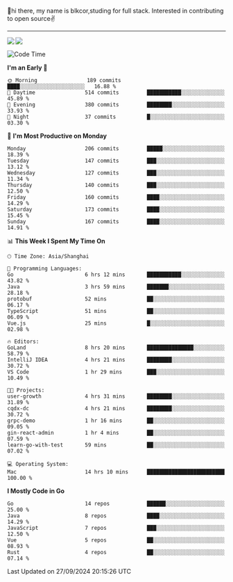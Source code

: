 👋hi there, my name is blkcor,studing for full stack.
Interested in contributing to open source✌️

<hr/>

![](https://github-readme-stats.vercel.app/api?username=blkcor)
<a href="https://github.com/blkcor/github-readme-stats">
    <img align="left" src="https://github-readme-stats.vercel.app/api/top-langs/?username=blkcor&hide=jupyter%20notebook,shaderlab,tex,c%23&langs_count=9" />
</a>


<!--START_SECTION:waka-->
![Code Time](http://img.shields.io/badge/Code%20Time-1%2C355%20hrs%2011%20mins-blue)

**I'm an Early 🐤** 

```text
🌞 Morning                189 commits         ████░░░░░░░░░░░░░░░░░░░░░   16.88 % 
🌆 Daytime                514 commits         ███████████░░░░░░░░░░░░░░   45.89 % 
🌃 Evening                380 commits         ████████░░░░░░░░░░░░░░░░░   33.93 % 
🌙 Night                  37 commits          █░░░░░░░░░░░░░░░░░░░░░░░░   03.30 % 
```
📅 **I'm Most Productive on Monday** 

```text
Monday                   206 commits         █████░░░░░░░░░░░░░░░░░░░░   18.39 % 
Tuesday                  147 commits         ███░░░░░░░░░░░░░░░░░░░░░░   13.12 % 
Wednesday                127 commits         ███░░░░░░░░░░░░░░░░░░░░░░   11.34 % 
Thursday                 140 commits         ███░░░░░░░░░░░░░░░░░░░░░░   12.50 % 
Friday                   160 commits         ████░░░░░░░░░░░░░░░░░░░░░   14.29 % 
Saturday                 173 commits         ████░░░░░░░░░░░░░░░░░░░░░   15.45 % 
Sunday                   167 commits         ████░░░░░░░░░░░░░░░░░░░░░   14.91 % 
```


📊 **This Week I Spent My Time On** 

```text
🕑︎ Time Zone: Asia/Shanghai

💬 Programming Languages: 
Go                       6 hrs 12 mins       ███████████░░░░░░░░░░░░░░   43.82 % 
Java                     3 hrs 59 mins       ███████░░░░░░░░░░░░░░░░░░   28.18 % 
protobuf                 52 mins             ██░░░░░░░░░░░░░░░░░░░░░░░   06.17 % 
TypeScript               51 mins             ██░░░░░░░░░░░░░░░░░░░░░░░   06.09 % 
Vue.js                   25 mins             █░░░░░░░░░░░░░░░░░░░░░░░░   02.98 % 

🔥 Editors: 
GoLand                   8 hrs 20 mins       ███████████████░░░░░░░░░░   58.79 % 
IntelliJ IDEA            4 hrs 21 mins       ████████░░░░░░░░░░░░░░░░░   30.72 % 
VS Code                  1 hr 29 mins        ███░░░░░░░░░░░░░░░░░░░░░░   10.49 % 

🐱‍💻 Projects: 
user-growth              4 hrs 31 mins       ████████░░░░░░░░░░░░░░░░░   31.89 % 
cqdx-dc                  4 hrs 21 mins       ████████░░░░░░░░░░░░░░░░░   30.72 % 
grpc-demo                1 hr 16 mins        ██░░░░░░░░░░░░░░░░░░░░░░░   09.05 % 
gin-react-admin          1 hr 4 mins         ██░░░░░░░░░░░░░░░░░░░░░░░   07.59 % 
learn-go-with-test       59 mins             ██░░░░░░░░░░░░░░░░░░░░░░░   07.02 % 

💻 Operating System: 
Mac                      14 hrs 10 mins      █████████████████████████   100.00 % 
```

**I Mostly Code in Go** 

```text
Go                       14 repos            ██████░░░░░░░░░░░░░░░░░░░   25.00 % 
Java                     8 repos             ████░░░░░░░░░░░░░░░░░░░░░   14.29 % 
JavaScript               7 repos             ███░░░░░░░░░░░░░░░░░░░░░░   12.50 % 
Vue                      5 repos             ██░░░░░░░░░░░░░░░░░░░░░░░   08.93 % 
Rust                     4 repos             ██░░░░░░░░░░░░░░░░░░░░░░░   07.14 % 
```




 Last Updated on 27/09/2024 20:15:26 UTC
<!--END_SECTION:waka-->


